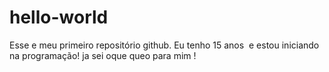 # hello-world
Esse e meu primeiro repositório github.
Eu tenho 15 anos  e estou iniciando na programação! ja sei oque queo para mim !
